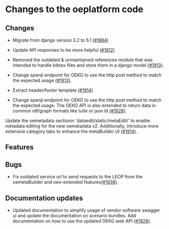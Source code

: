 # Changes to the oeplatform code

## Changes

- Migrate from django version 3.2 to 5.1 [(#1884)](https://github.com/OpenEnergyPlatform/oeplatform/pull/1884)

- Update API responses to be more helpful [(#1912)](https://github.com/OpenEnergyPlatform/oeplatform/pull/1912)

- Removed the outdated & unmaintained references module that was intended to handle bibtex files and store them in a django model [(#1913)](https://github.com/OpenEnergyPlatform/oeplatform/pull/1913).

- Change sparql endpoint for OEKG to use the http post method to match the expected usage [(#1913)](https://github.com/OpenEnergyPlatform/oeplatform/pull/1913).

- Extract header/footer template [(#1914)](https://github.com/OpenEnergyPlatform/oeplatform/pull/1914)

- Change sparql endpoint for OEKG to use the http post method to match the expected usage. The OEKG API is also extended to return data in common rdf/graph formats like tutle or json ld [(#1928)](https://github.com/OpenEnergyPlatform/oeplatform/pull/1928).


Update the oemetadata sectionin 'dataedit/static/metaEdit/' to enable metadata editing for the new oemetadata v2. Additionally, introduce more extensive category tabs to enhance the metaBuilder UI [(#1914)](https://github.com/OpenEnergyPlatform/oeplatform/pull/1914).

## Features

## Bugs

- Fix outdated service url to send requests to the LEOP from the oemetaBuilder and oeo-extended features[(#1938)](https://github.com/OpenEnergyPlatform/oeplatform/pull/1938).

## Documentation updates

- Updated documentation to simplify usage of vendor software swagger ui and update the documentation on scenario bundles. Add documentation on how to use the updated OEKG web API [(#1928)](https://github.com/OpenEnergyPlatform/oeplatform/pull/1928).
